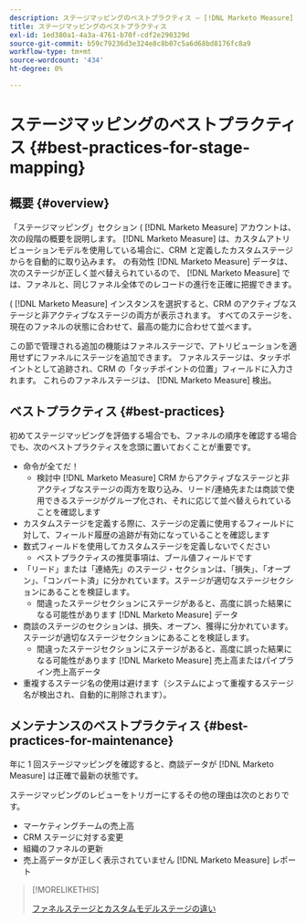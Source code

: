 ```yaml
---
description: ステージマッピングのベストプラクティス — [!DNL Marketo Measure]  — 製品ドキュメント
title: ステージマッピングのベストプラクティス
exl-id: 1ed380a1-4a3a-4761-b70f-cdf2e290329d
source-git-commit: b59c79236d3e324e8c8b07c5a6d68bd8176fc8a9
workflow-type: tm+mt
source-wordcount: '434'
ht-degree: 0%

---
```


# ステージマッピングのベストプラクティス {#best-practices-for-stage-mapping}

## 概要 {#overview}

「ステージマッピング」セクション ( [!DNL Marketo Measure] アカウントは、次の段階の概要を説明します。 [!DNL Marketo Measure] は、カスタムアトリビューションモデルを使用している場合に、CRM と定義したカスタムステージからを自動的に取り込みます。 の有効性 [!DNL Marketo Measure] データは、次のステージが正しく並べ替えられているので、 [!DNL Marketo Measure] では、ファネルと、同じファネル全体でのレコードの進行を正確に把握できます。

( [!DNL Marketo Measure] インスタンスを選択すると、CRM のアクティブなステージと非アクティブなステージの両方が表示されます。 すべてのステージを、現在のファネルの状態に合わせて、最高の能力に合わせて並べます。

この節で管理される追加の機能はファネルステージで、アトリビューションを適用せずにファネルにステージを追加できます。 ファネルステージは、タッチポイントとして追跡され、CRM の「タッチポイントの位置」フィールドに入力されます。 これらのファネルステージは、 [!DNL Marketo Measure] 検出。

## ベストプラクティス {#best-practices}

初めてステージマッピングを評価する場合でも、ファネルの順序を確認する場合でも、次のベストプラクティスを念頭に置いておくことが重要です。

* 命令が全てだ！
   * 検討中 [!DNL Marketo Measure] CRM からアクティブなステージと非アクティブなステージの両方を取り込み、リード/連絡先または商談で使用できるステージがグループ化され、それに応じて並べ替えられていることを確認します
* カスタムステージを定義する際に、ステージの定義に使用するフィールドに対して、フィールド履歴の追跡が有効になっていることを確認します
* 数式フィールドを使用してカスタムステージを定義しないでください
   * ベストプラクティスの推奨事項は、ブール値フィールドです
* 「リード」または「連絡先」のステージ・セクションは、「損失」、「オープン」、「コンバート済」に分かれています。ステージが適切なステージセクションにあることを検証します。
   * 間違ったステージセクションにステージがあると、高度に誤った結果になる可能性があります [!DNL Marketo Measure] データ
* 商談のステージのセクションは、損失、オープン、獲得に分かれています。ステージが適切なステージセクションにあることを検証します。
   * 間違ったステージセクションにステージがあると、高度に誤った結果になる可能性があります [!DNL Marketo Measure] 売上高またはパイプライン売上高データ
* 重複するステージ名の使用は避けます（システムによって重複するステージ名が検出され、自動的に削除されます）。

## メンテナンスのベストプラクティス {#best-practices-for-maintenance}

年に 1 回ステージマッピングを確認すると、商談データが [!DNL Marketo Measure] は正確で最新の状態です。

ステージマッピングのレビューをトリガーにするその他の理由は次のとおりです。

* マーケティングチームの売上高
* CRM ステージに対する変更
* 組織のファネルの更新
* 売上高データが正しく表示されていません [!DNL Marketo Measure] レポート

>[!MORELIKETHIS]
>
>[ファネルステージとカスタムモデルステージの違い](/help/advanced-marketo-measure-features/custom-attribution-models/custom-attribution-model-and-setup.md#the-difference-between-funnel-stages-and-custom-model-stages)
